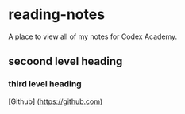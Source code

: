 # reading-notes
A place to view all of my notes for Codex Academy.

## secoond level heading

### third level heading
[Github] (https://github.com)
